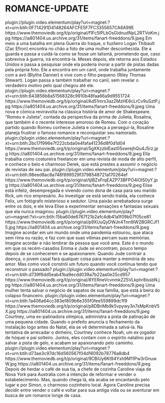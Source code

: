 # ROMANCE-UPDATE



<item>
<title>[COLOR silver][B] UM HOMEM DE SORTE [/COLOR][/B][COLOR yellow]  FULL HD  [B][/COLOR][/B]</title>
<link>plugin://plugin.video.elementum/play?uri=magnet:?xt=urn:btih:0F714291D4148264AFCFE5F7FC3355657CA6A99E</link>
<thumbnail>https://www.themoviedb.org/t/p/original/f1Fc5IPLbOsGidnudNpL2RTVoKm.jpg</thumbnail>
<fanart>https://ia801404.us.archive.org/31/items/fanart-freeddons/9.jpeg</fanart>
<info> Em meio a uma batalha em plena Guerra do Iraque, o fuzileiro Logan Thibault (Zac Efron) encontra no chão a foto de uma mulher desconhecida. Ele a guarda e passa a cuidá-la como se fosse um talismã, prometendo que, caso sobreviva à guerra, irá encontrá-la. Meses depois, ele retorna aos Estados Unidos e passa a pesquisar onde ela poderia morar a partir de pistas dadas pela própria foto. Ele a encontra em um canil, onde trabalha juntamente com a avó (Blythe Danner) e vive com o filho pequeno (Riley Thomas Stewart). Logan passa a também trabalhar no canil, sem revelar o verdadeiro motivo pelo qual chegou até ele.</info>
</item>

<item>
<title>[COLOR silver][B] ROSALIA [/COLOR][/B][COLOR yellow]  FULL HD  [B][/COLOR][/B]</title>
<link>plugin://plugin.video.elementum/play?uri=magnet:?xt=urn:btih:643856b8a51568328c9910b48faa66a9d9551724</link>
<thumbnail>https://www.themoviedb.org/t/p/original/Ad51mrs3azZMzHE6cLrCv9uSztP.jpg</thumbnail>
<fanart>https://ia801404.us.archive.org/31/items/fanart-freeddons/9.jpeg</fanart>
<info> Uma nova e cômica reviravolta na clássica história de amor de Shakespeare. “Romeu e Julieta”, contada da perspectiva da prima de Julieta, Rosalina, que também é o recente interesse amoroso de Romeu. Com o coração partido quando Romeu conhece Julieta e começa a persegui-la, Rosaline planeja frustrar o famoso romance e reconquistar seu namorado.</info>
</item>

<item>
<title>[COLOR silver][B] AMOR EM GRANDE ESTILO [/COLOR][/B][COLOR yellow]  FULL HD  [B][/COLOR][/B]</title>
<link>plugin://plugin.video.elementum/play?uri=magnet:?xt=urn:btih:2bc17f996e7f222cbda0e4fafa41236d8f0d1d04</link>
<thumbnail>https://www.themoviedb.org/t/p/original/5gXKzzbIEast05swrejhQu4J5rz.jpg</thumbnail>
<fanart>https://ia801404.us.archive.org/31/items/fanart-freeddons/9.jpeg</fanart>
<info> Ella trabalha como costureira freelancer em uma revista de moda de alto perfil, e conhece o belo e charmoso Derek, que está prestes a assumir o negócio de revistas de seu pai.</info>
</item>

<item>
<title>[COLOR silver][B] DESEJOS PROIBIDOS [/COLOR][/B][COLOR yellow]  FULL HD  [B][/COLOR][/B]</title>
<link>plugin://plugin.video.elementum/play?uri=magnet:?xt=urn:btih:98eed8ac8a748f899529f3798548721a170264ef</link>
<thumbnail>https://www.themoviedb.org/t/p/original/tjlBZxFrqEAZP73BFPO4iOlS0yY.jpg</thumbnail>
<fanart>https://ia801404.us.archive.org/31/items/fanart-freeddons/9.jpeg</fanart>
<info>Elise está infeliz, desempregada e vivendo como dona de casa para seu marido Rick, um rico empresário. Ao investigar se está sendo traída, ela conhece Felix, um fotógrafo misterioso e sedutor. Uma paixão arrebatadora surge entre os dois, e ele leva Elise a experimentar sensações e fantasias sexuais que ela nunca imaginou.</info>
</item>

<item>
<title>[COLOR silver][B] MEMÓRIAS DE UM AMOR [/COLOR][/B][COLOR yellow]  FULL HD  [B][/COLOR][/B]</title>
<link>plugin://plugin.video.elementum/play?uri=magnet:?xt=urn:btih:15ba60de6767f21b2afc4db41a1f09b07f05ce81</link>
<thumbnail>https://www.themoviedb.org/t/p/original/p9XUuQyDWJn4Tnn9iW2BGRCJf15.jpg</thumbnail>
<fanart>https://ia801404.us.archive.org/31/items/fanart-freeddons/9.jpeg</fanart>
<info> Imagine acordar em um mundo onde uma pandemia estourou, que ataca sem rima ou razão, e faz com que suas vítimas percam suas memórias. Imagine acordar e não lembrar da pessoa que você ama. Este é o mundo em que os recém-casados Emma e Jude se encontram, pouco tempo depois de se conhecerem e se apaixonarem. Quando Jude contrair a doença, o jovem casal fará qualquer coisa para manter a memória de seu amor. Mas como você constrói um futuro quando você continua tendo que reconstruir o passado?</info>
</item>

<item>
<title>[COLOR silver][B] COM AMOR E MUITA INSPIRAÇÃO [/COLOR][/B][COLOR yellow]  FULL HD  [B][/COLOR][/B]</title>
<link>plugin://plugin.video.elementum/play?uri=magnet:?xt=urn:btih:d739f6dd5eab41ba9ecdd039a7b22aa0e25cd957</link>
<thumbnail>https://www.themoviedb.org/t/p/original/8YERneVcvnmkZZ5VLkphr8issbN.jpg</thumbnail>
<fanart>https://ia801404.us.archive.org/31/items/fanart-freeddons/9.jpeg</fanart>
<info> Uma mulher tenta salvar o negócio de sapatos de sua família, que está à beira do colapso financeiro.</info>
</item>

<item>
<title>[COLOR silver][B] DE REPENTE É O AMOR [/COLOR][/B][COLOR yellow]  FULL HD  [B][/COLOR][/B]</title>
<link>plugin://plugin.video.elementum/play?uri=magnet:?xt=urn:btih:1a406a64cc383ef809b6e355f0fee559899dc1f9</link>
<thumbnail>https://www.themoviedb.org/t/p/original/p8DBnMb9k5vpywy3n7sMpKnbV5X.jpg</thumbnail>
<fanart>https://ia801404.us.archive.org/31/items/fanart-freeddons/9.jpeg</fanart>
<info>Courtney, uma ex-patinadora olímpica, administra a pista de patinação de uma pequena cidade. Quando o prefeito anuncia o fechamento da instalação logo antes do Natal, ela se vê determinada a salvá-la. Na tentativa de arrecadar o dinheiro, Courtney conhece Noah, um ex-jogador de hóquei e pai solteiro. Juntos, eles contam com o espírito natalino para salvar a pista de gelo, e acabam se apaixonando pelo caminho.</info>
</item>

<item>
<title>[COLOR silver][B] ROMANCE Á LA CARTE [/COLOR][/B][COLOR yellow]  FULL HD  [B][/COLOR][/B]</title>
<link>plugin://plugin.video.elementum/play?uri=magnet:?xt=urn:btih:d73ae3c97dc16d560567f04d16092b78776a8db4</link>
<thumbnail>https://www.themoviedb.org/t/p/original/9CBiUy6Kt94Yxh9M11Pw3rGnuwW.jpg</thumbnail>
<fanart>https://ia801404.us.archive.org/31/items/fanart-freeddons/9.jpeg</fanart>
<info> Depois de herdar o café de sua tia, a chefe de cozinha Caroline viaja de Nova York para Austrália com a intenção de reformar e vender o estabelecimento. Mas, quando chega lá, ela acaba se encantando pelo lugar e por Simon, o charmoso cozinheiro local. Agora Caroline precisa decidir entre vender o café e voltar para sua antiga vida ou se aventurar em busca de um romance longe de casa.</info>
</item>
